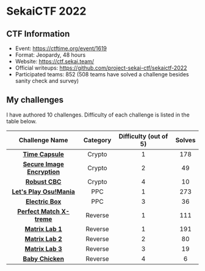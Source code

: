 # SekaiCTF 2022

## CTF Information

- Event: https://ctftime.org/event/1619
- Format: Jeopardy, 48 hours
- Website: https://ctf.sekai.team/
- Official writeups: https://github.com/project-sekai-ctf/sekaictf-2022
- Participated teams: 852 (508 teams have solved a challenge besides sanity check and survey)

## My challenges

I have authored 10 challenges. Difficulty of each challenge is listed in the table below.

| Challenge Name                                                       | Category | Difficulty (out of 5) | Solves |
| :--------------: | :----------: |  :------:  | :----: |
| [**Time Capsule**](./Crypto/Time%20Capsule/)                         | Crypto   | 1                     | 178    |
| [**Secure Image Encryption**](./Crypto/Secure%20Image%20Encryption/) | Crypto   | 2                     | 49     |
| [**Robust CBC**](./Crypto/SRobust%20CBC/)                            | Crypto   | 4                     | 10     |
| [**Let's Play Osu!Mania**](./PPC/Let's%20Play%20Osu!Mania/)          | PPC      | 1                     | 273    |
| [**Electric Box**](./PPC/Electric%20Box/)                            | PPC      | 3                     | 36     |
| [**Perfect Match X-treme**](./Reverse/Perfect%20Match%20Xtreme/)     | Reverse  | 1                     | 111    |
| [**Matrix Lab 1**](./Reverse/Matrix%20Lab%201/)                      | Reverse  | 1                     | 191    |
| [**Matrix Lab 2**](./Reverse/Matrix%20Lab%202/)                      | Reverse  | 2                     | 80     |
| [**Matrix Lab 3**](./Reverse/Matrix%20Lab%203/)                      | Reverse  | 3                     | 19     |
| [**Baby Chicken**](./Reverse/Baby%20Chicken/)                        | Reverse  | 4                     | 6      |